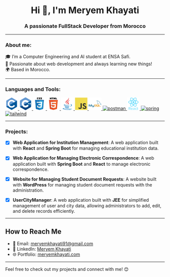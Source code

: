 
<h1 align="center">Hi 👋, I'm Meryem Khayati</h1>
<h3 align="center">A passionate FullStack Developer from Morocco</h3>

---

<h3 align="left">About me:</h3>
🎓 I’m a Computer Engineering and AI student at ENSA Safi.<br>
💖 Passionate about web development and always learning new things!<br>
🌍 Based in Morocco.

---


<h3 align="left">Languages and Tools:</h3>
<p align="left"> <a href="https://www.cprogramming.com/" target="_blank" rel="noreferrer"> <img src="https://raw.githubusercontent.com/devicons/devicon/master/icons/c/c-original.svg" alt="c" width="40" height="40"/> </a> <a href="https://www.w3schools.com/cpp/" target="_blank" rel="noreferrer"> <img src="https://raw.githubusercontent.com/devicons/devicon/master/icons/cplusplus/cplusplus-original.svg" alt="cplusplus" width="40" height="40"/> </a> <a href="https://www.w3schools.com/css/" target="_blank" rel="noreferrer"> <img src="https://raw.githubusercontent.com/devicons/devicon/master/icons/css3/css3-original-wordmark.svg" alt="css3" width="40" height="40"/> </a> <a href="https://www.w3.org/html/" target="_blank" rel="noreferrer"> <img src="https://raw.githubusercontent.com/devicons/devicon/master/icons/html5/html5-original-wordmark.svg" alt="html5" width="40" height="40"/> </a> <a href="https://www.java.com" target="_blank" rel="noreferrer"> <img src="https://raw.githubusercontent.com/devicons/devicon/master/icons/java/java-original.svg" alt="java" width="40" height="40"/> </a> <a href="https://developer.mozilla.org/en-US/docs/Web/JavaScript" target="_blank" rel="noreferrer"> <img src="https://raw.githubusercontent.com/devicons/devicon/master/icons/javascript/javascript-original.svg" alt="javascript" width="40" height="40"/> </a> <a href="https://www.mysql.com/" target="_blank" rel="noreferrer"> <img src="https://raw.githubusercontent.com/devicons/devicon/master/icons/mysql/mysql-original-wordmark.svg" alt="mysql" width="40" height="40"/> </a> <a href="https://postman.com" target="_blank" rel="noreferrer"> <img src="https://www.vectorlogo.zone/logos/getpostman/getpostman-icon.svg" alt="postman" width="40" height="40"/> </a> <a href="https://reactjs.org/" target="_blank" rel="noreferrer"> <img src="https://raw.githubusercontent.com/devicons/devicon/master/icons/react/react-original-wordmark.svg" alt="react" width="40" height="40"/> </a> <a href="https://spring.io/" target="_blank" rel="noreferrer"> <img src="https://www.vectorlogo.zone/logos/springio/springio-icon.svg" alt="spring" width="40" height="40"/> </a> <a href="https://tailwindcss.com/" target="_blank" rel="noreferrer"> <img src="https://www.vectorlogo.zone/logos/tailwindcss/tailwindcss-icon.svg" alt="tailwind" width="40" height="40"/> </a> </p>


---


<h3 align="left">Projects:</h3>

- [x] **Web Application for Institution Management**: A web application built with **React** and **Spring Boot** for managing educational institution data.
- [x] **Web Application for Managing Electronic Correspondence**: A web application built with **Spring Boot** and **React** to manage electronic correspondence.
- [x] **Website for Managing Student Document Requests**: A website built with **WordPress** for managing student document requests with the administration.
- [x] **UserCityManager**: A web application built with **JEE** for simplified management of user and city data, allowing administrators to add, edit, and delete records efficiently.


---

## How to Reach Me

- 📧 Email: [meryemkhayati91@gmail.com](mailto:meryemkhayati91@gmail.com)
- 🔗 LinkedIn: [Meryem Khayati](https://www.linkedin.com/public-profile/settings?lipi=urn%3Ali%3Apage%3Ad_flagship3_profile_self_edit_contact-info%3BJy3%2FEk38TwqJMzBYiYqaog%3D%3D)
- 🌐 Portfolio: [meryemkhayati.com](https://meryem-khayati.github.io/my-port-folio/)

---

Feel free to check out my projects and connect with me! 😊
